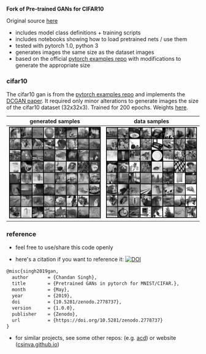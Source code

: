 **Fork of Pre-trained GANs for CIFAR10**

Original source [here](https://github.com/csinva/pytorch-gan-pretrained)
- includes model class definitions + training scripts
- includes notebooks showing how to load pretrained nets / use them
- tested with pytorch 1.0, python 3
- generates images the same size as the dataset images
- based on the official [pytorch examples repo](https://github.com/pytorch/examples/tree/master/dcgan) with modifications to generate the appropriate size

### cifar10

The cifar10 gan is from the [pytorch examples repo](https://github.com/pytorch/examples/tree/master/dcgan) and implements the [DCGAN paper](http://arxiv.org/abs/1511.06434). It required only minor alterations to generate images the size of the cifar10 dataset (32x32x3). Trained for 200 epochs. Weights [here](https://github.com/csinva/pytorch_gan_pretrained/tree/master/cifar10_dcgan/weights).

| generated samples                                            | data samples                                           |
| ------------------------------------------------------------ | ------------------------------------------------------ |
| ![fake_images-300](cifar100_dcgan_grayscale/samples/fake_samples_epoch_299.png) | ![real_images](cifar100_dcgan_grayscale/samples/real_samples.png) |

### reference

- feel free to use/share this code openly

- here's a citation if you want to reference it: [![DOI](https://zenodo.org/badge/DOI/10.5281/zenodo.2778737.svg)](https://doi.org/10.5281/zenodo.2778737)

```
@misc{singh2019gan,
  author       = {Chandan Singh},
  title        = {Pretrained GANs in pytorch for MNIST/CIFAR.},
  month        = {May},
  year         = {2019},
  doi          = {10.5281/zenodo.2778737},
  version      = {1.0.0},
  publisher    = {Zenodo},
  url          = {https://doi.org/10.5281/zenodo.2778737}
}
```

- for similar projects, see some other repos: (e.g. [acd](https://github.com/csinva/acd)) or website ([csinva.github.io](https://csinva.github.io/))
